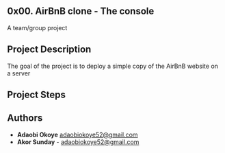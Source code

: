 ## 0x00. AirBnB clone - The console
 A team/group project

## Project Description
 The goal of the project is to deploy a simple copy of the AirBnB website
 on a server

## Project Steps

## Authors
- **Adaobi Okoye** <adaobiokoye52@gmail.com>
- **Akor Sunday** - <adaobiokoye52@gmail.com>

